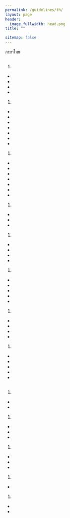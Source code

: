 ```yaml
---
permalink: /guidelines/th/
layout: page
header:
  image_fullwidth: head.png
title: ""

sitemap: false
---
```


ภาษาไทย

## 

  

1. 
  *  
  *  
  *  
  *  
1. 
  *  
  * 
  *  
  *  
  *  
  *  
  * 
1. 
  * 
  * 
  *  
  * 
  *  
  *   
  * 
1. 
  *  
  * 
  * 
1. 
  * 
  * 
  *  
  *  
1. 
  *  
  * 
  * 
  * 
  *  
1. 
  * 
  * 
  *  
  * 
1. 
  * 
  *  
  * 
  * 
  * 

## 



1. 
  * 
  *  
1. 
  * 
  * 
  *   
1. 
  * 
  * 
  * 
1. 
  *  
1. 
  *  
  *  


